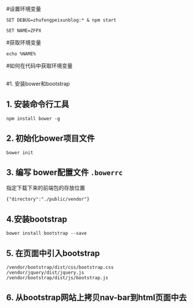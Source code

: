 #设置环境变量
```
SET DEBUG=zhufengpeixunblog:* & npm start

SET NAME=ZFPX
```
#获取环境变量
```
echo %NAME%
```

#如何在代码中获取环境变量
```

```


#1. 安装bower和bootstrap
## 1. 安装命令行工具
```
npm install bower -g
```
## 2.  初始化bower项目文件
```
bower init
```
## 3. 编写 bower配置文件 `.bowerrc`
指定下载下来的前端包的存放位置
```
{"directory":"./public/vendor"}
```
## 4.安装bootstrap
```
bower install bootstrap --save
```
## 5. 在页面中引入bootstrap
```
/vendor/bootstrap/dist/css/bootstrap.css
/vendor/jquery/dist/jquery.js
/vendor/bootstrap/dist/js/bootstrap.js
```
## 6. 从bootstrap网站上拷贝nav-bar到html页面中去



